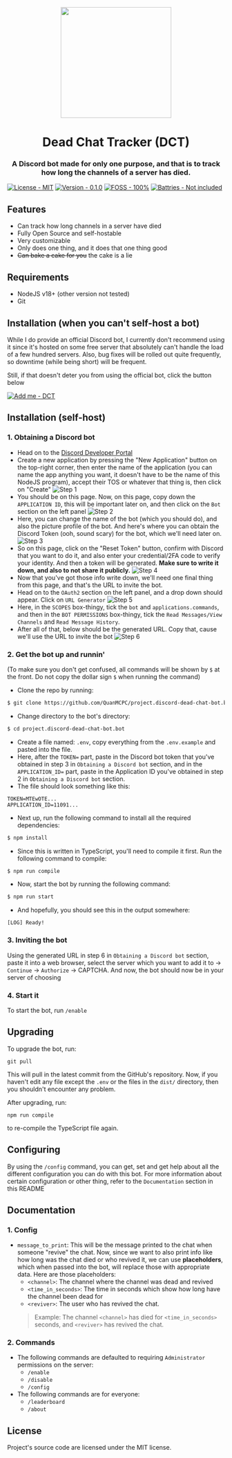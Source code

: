 <div align="center">
<img src="./README_MATERIAL/logo.png" width="256" />

# Dead Chat Tracker (DCT)
### A Discord bot made for only one purpose, and that is to track how long the channels of a server has died.
</div>

[![License - MIT](https://img.shields.io/badge/License-MIT-349999?style=for-the-badge)](https://github.com/QuanMCPC/project.discord-dead-chat-bot.bot/blob/master/LICENSE)
[![Version - 0.1.0](https://img.shields.io/badge/Version-0.1.0-314991?style=for-the-badge)]()
[![FOSS - 100%](https://img.shields.io/badge/FOSS-100%-349943?style=for-the-badge)]()
[![Battries - Not included](https://img.shields.io/badge/Battries-Not_included-b55039?style=for-the-badge)]()

## Features
 - Can track how long channels in a server have died
 - Fully Open Source and self-hostable
 - Very customizable
 - Only does one thing, and it does that one thing good
 - ~~Can bake a cake for you~~ the cake is a lie

## Requirements
 - NodeJS v18+ (other version not tested)
 - Git

## Installation (when you can't self-host a bot)
While I do provide an official Discord bot, I currently don't recommend using it since it's hosted on some free server that absolutely can't handle the load of a few hundred servers. Also, bug fixes will be rolled out quite frequently, so downtime (while being short) will be frequent.

Still, if that doesn't deter you from using the official bot, click the button below

[![Add me - DCT](https://img.shields.io/badge/Add_me-DCT-5865f2?style=for-the-badge&logo=discord&logoColor=white)](https://discord.com/oauth2/authorize?client_id=1107550968054292502&permissions=66560&scope=bot%20applications.commands)

## Installation (self-host)
### 1. Obtaining a Discord bot
 - Head on to the [Discord Developer Portal](https://discord.com/developers/applications)
 - Create a new application by pressing the "New Application" button on the top-right corner, then enter the name of the application (you can name the app anything you want, it doesn't have to be the name of this NodeJS program), accept their TOS or whatever that thing is, then click on "Create"
 ![Step 1](./README_MATERIAL/1.png)
 - You should be on this page. Now, on this page, copy down the `APPLICATION ID`, this will be important later on, and then click on the `Bot` section on the left panel
 ![Step 2](./README_MATERIAL/2.png)
 - Here, you can change the name of the bot (which you should do), and also the picture profile of the bot. And here's where you can obtain the Discord Token (ooh, sound scary) for the bot, which we'll need later on.
 ![Step 3](./README_MATERIAL/3.png)
 - So on this page, click on the "Reset Token" button, confirm with Discord that you want to do it, and also enter your credential/2FA code to verify your identity. And then a token will be generated. **Make sure to write it down, and also to not share it publicly.**
 ![Step 4](./README_MATERIAL/4.png)
 - Now that you've got those info write down, we'll need one final thing from this page, and that's the URL to invite the bot.
 - Head on to the `OAuth2` section on the left panel, and a drop down should appear. Click on `URL Generator`
 ![Step 5](./README_MATERIAL/5.png)
 - Here, in the `SCOPES` box-thingy, tick the `bot` and `applications.commands`, and then in the `BOT PERMISSIONS` box-thingy, tick the `Read Messages/View Channels` and `Read Message History`.
 - After all of that, below should be the generated URL. Copy that, cause we'll use the URL to invite the bot
 ![Step 6](./README_MATERIAL/6.png)

### 2. Get the bot up and runnin'
(To make sure you don't get confused, all commands will be shown by `$` at the front. Do not copy the dollar sign `$` when running the command)
 - Clone the repo by running:
 ```bash
$ git clone https://github.com/QuanMCPC/project.discord-dead-chat-bot.bot
 ```

 - Change directory to the bot's directory:
 ```bash
$ cd project.discord-dead-chat-bot.bot
 ```

 - Create a file named: `.env`, copy everything from the `.env.example` and pasted into the file.
 - Here, after the `TOKEN=` part, paste in the Discord bot token that you've obtained in step 3 in `Obtaining a Discord bot` section, and in the `APPLICATION_ID=` part, paste in the Application ID you've obtained in step 2 in `Obtaining a Discord bot` section.
 - The file should look something like this:
 ```env
TOKEN=MTEwOTE...
APPLICATION_ID=11091...
 ```

 - Next up, run the following command to install all the required dependencies:
 ```bash
$ npm install
 ```

 - Since this is written in TypeScript, you'll need to compile it first. Run the following command to compile:
 ```bash
$ npm run compile
 ```

 - Now, start the bot by running the following command:
 ```bash
$ npm run start
 ```

 - And hopefully, you should see this in the output somewhere:
 ```
[LOG] Ready!
 ```

### 3. Inviting the bot
Using the generated URL in step 6 in `Obtaining a Discord bot` section, paste it into a web browser, select the server which you want to add it to -> `Continue` -> `Authorize` -> CAPTCHA. And now, the bot should now be in your server of choosing

### 4. Start it
To start the bot, run `/enable`

## Upgrading
To upgrade the bot, run:
```
git pull
```
This will pull in the latest commit from the GitHub's repository. Now, if you haven't edit any file except the `.env` or the files in the `dist/` directory, then you shouldn't encounter any problem.

After upgrading, run:
```
npm run compile
```
to re-compile the TypeScript file again.

## Configuring
By using the `/config` command, you can get, set and get help about all the different configuration you can do with this bot. For more information about certain configuration or other thing, refer to the `Documentation` section in this README

## Documentation
### 1. Config
 - `message_to_print`: This will be the message printed to the chat when someone "revive" the chat. Now, since we want to also print info like how long was the chat died or who revived it, we can use **placeholders**, which when passed into the bot, will replace those with appropriate data. Here are those placeholders:
   - `<channel>`: The channel where the channel was dead and revived
   - `<time_in_seconds>`: The time in seconds which show how long have the channel been dead for
   - `<reviver>`: The user who has revived the chat.
   > Example: The channel `<channel>` has died for `<time_in_seconds>` seconds, and `<reviver>` has revived the chat.
### 2. Commands
 - The following commands are defaulted to requiring `Administrator` permissions on the server:
   - `/enable`
   - `/disable`
   - `/config`
 - The following commands are for everyone:
   - `/leaderboard`
   - `/about`

## License
Project's source code are licensed under the MIT license.